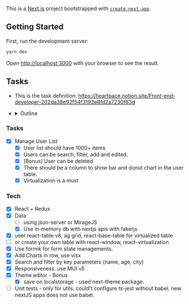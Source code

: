 This is a [Next.js](https://nextjs.org) project bootstrapped with [`create-next-app`](https://nextjs.org/docs/app/api-reference/cli/create-next-app).

## Getting Started

First, run the development server:

```bash
yarn dev
```

Open [http://localhost:3000](http://localhost:3000) with your browser to see the result.

## Tasks
- This is the task definition: https://heartpace.notion.site/Front-end-developer-202da38e92f54f3193e8fd2a7230f63d

- <details>
  <summary>Outline</summary>
  Create a web application for managing a list of users with the ability to view, search, filter, add, and edit data. You need to display more than 1000 users on the page and everything should work quickly.

  **In total, there should be a table with virtualization, a form for working with user entities, a bar chart and a donut chart that will show statistics on the data at your discretion**

  ### **Technical Requirements:**

  1. **Core Technologies**: Use React for the frontend and Redux for state management.
  2. **Data**: Use a mock API (e.g., using json-server or MirageJS) to simulate server operations. Functions for retrieving the user list, adding, deleting, and editing a user should be implemented.
  3. **Tables**: Implement a virtual table for displaying the list of users. The table should support sorting and filtering by key attributes (e.g., name, age, city). Recommended libraries: **react-table v8, ag grid, react-base-table** with built-in virtualization functionality or you can use r**eact-window, react-virtualization**
  4. **Forms**: Add forms for creating and editing user data. Forms must include validation of the entered data. Recommended libraries: **Formik**
  5. **Charts**: Use a data visualization library to create charts, for example, demographic data on users (age, distribution by cities, etc.). Recommended libraries:  https://airbnb.io/visx
  6. **Search and Filtering**: Implement the ability to search for users and filter the list by key parameters.
  7. **Responsive Design**: The interface should display correctly on various devices and screen resolutions. Recommended libraries: **Material-ui v5**
  8. **Additional**: Implement the option to choose a theme (light/dark). Recommended libraries: **Material-ui v5**

  ### **Evaluation Criteria:**

  - Code Quality: Cleanliness, readability, use of modern practices and ES6+ standards.
  - Application Architecture: Logic separation, use of Redux for state management.
  - UI/UX: Interface convenience, visual design.
  - Functionality: Compliance with the technical assignment, error-free operation of the application.

  ### **Submission:**

  - The result should be provided as a link to GitHub with instructions for running the application locally.
  - Hosting the application on GitHub Pages, Netlify, Vercel, or similar platforms to demonstrate the project's functionality in real-time is encouraged.
  </details>

### Tasks
- [x] Manage User List 
  - [x] User list should have 1000+ items
  - [x] Users can be search, filter, add and edited. 
  - [x] [Bonus] User can be deleted
  - [x] There should be a column to show bar and donut chart in the user table.
  - [x] Virtualization is a must
  
### Tech
- [x] React + Redux
- [x] Data 
   -  [ ] using json-server or MirageJS
   -  [x] Use in-memory db with nextjs apis with fakerjs
- [x] user react-table v8, ag grid, react-base-table for virtualized table
- [ ] or create your own table with react-window, react-virtualization
- [x] Use formik for form state managements.
- [x] Add Charts in row, use visx
- [x] Search and filter by key parameters (name, age, city)
 - [x] Responsiveness. use MUI v5
 - [x] Theme editor - Bonus
    - [x] save on localstorage - used next-theme package.
 - [ ] Unit tests - only for utils. could't configure ts-jest without babel. new nextJS apps does not use babel.
